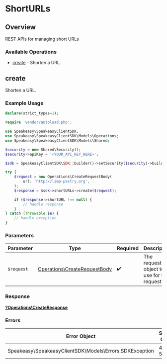 # ShortURLs

## Overview

REST APIs for managing short URLs

### Available Operations

* [create](#create) - Shorten a URL.

## create

Shorten a URL.

### Example Usage

```php
declare(strict_types=1);

require 'vendor/autoload.php';

use Speakeasy\SpeakeasyClientSDK;
use Speakeasy\SpeakeasyClientSDK\Models\Operations;
use Speakeasy\SpeakeasyClientSDK\Models\Shared;

$security = new Shared\Security();
$security->apiKey = '<YOUR_API_KEY_HERE>';

$sdk = SpeakeasyClientSDK\SDK::builder()->setSecurity($security)->build();

try {
    $request = new Operations\CreateRequestBody(
        url: 'http://limp-pastry.org',
    );
    $response = $sdk->shortURLs->create($request);

    if ($response->shortURL !== null) {
        // handle response
    }
} catch (Throwable $e) {
    // handle exception
}
```

### Parameters

| Parameter                                                                    | Type                                                                         | Required                                                                     | Description                                                                  |
| ---------------------------------------------------------------------------- | ---------------------------------------------------------------------------- | ---------------------------------------------------------------------------- | ---------------------------------------------------------------------------- |
| `$request`                                                                   | [Operations\CreateRequestBody](../../Models/Operations/CreateRequestBody.md) | :heavy_check_mark:                                                           | The request object to use for the request.                                   |

### Response

**[?Operations\CreateResponse](../../Models/Operations/CreateResponse.md)**

### Errors

| Error Object                                            | Status Code                                             | Content Type                                            |
| ------------------------------------------------------- | ------------------------------------------------------- | ------------------------------------------------------- |
| Speakeasy\SpeakeasyClientSDK\Models\Errors.SDKException | 4xx-5xx                                                 | */*                                                     |
